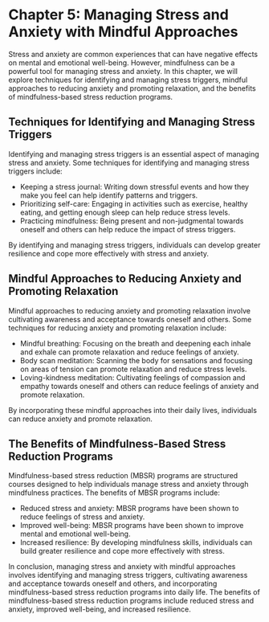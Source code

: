 Chapter 5: Managing Stress and Anxiety with Mindful Approaches
==============================================================

Stress and anxiety are common experiences that can have negative effects on mental and emotional well-being. However, mindfulness can be a powerful tool for managing stress and anxiety. In this chapter, we will explore techniques for identifying and managing stress triggers, mindful approaches to reducing anxiety and promoting relaxation, and the benefits of mindfulness-based stress reduction programs.

Techniques for Identifying and Managing Stress Triggers
-------------------------------------------------------

Identifying and managing stress triggers is an essential aspect of managing stress and anxiety. Some techniques for identifying and managing stress triggers include:

* Keeping a stress journal: Writing down stressful events and how they make you feel can help identify patterns and triggers.
* Prioritizing self-care: Engaging in activities such as exercise, healthy eating, and getting enough sleep can help reduce stress levels.
* Practicing mindfulness: Being present and non-judgmental towards oneself and others can help reduce the impact of stress triggers.

By identifying and managing stress triggers, individuals can develop greater resilience and cope more effectively with stress and anxiety.

Mindful Approaches to Reducing Anxiety and Promoting Relaxation
---------------------------------------------------------------

Mindful approaches to reducing anxiety and promoting relaxation involve cultivating awareness and acceptance towards oneself and others. Some techniques for reducing anxiety and promoting relaxation include:

* Mindful breathing: Focusing on the breath and deepening each inhale and exhale can promote relaxation and reduce feelings of anxiety.
* Body scan meditation: Scanning the body for sensations and focusing on areas of tension can promote relaxation and reduce stress levels.
* Loving-kindness meditation: Cultivating feelings of compassion and empathy towards oneself and others can reduce feelings of anxiety and promote relaxation.

By incorporating these mindful approaches into their daily lives, individuals can reduce anxiety and promote relaxation.

The Benefits of Mindfulness-Based Stress Reduction Programs
-----------------------------------------------------------

Mindfulness-based stress reduction (MBSR) programs are structured courses designed to help individuals manage stress and anxiety through mindfulness practices. The benefits of MBSR programs include:

* Reduced stress and anxiety: MBSR programs have been shown to reduce feelings of stress and anxiety.
* Improved well-being: MBSR programs have been shown to improve mental and emotional well-being.
* Increased resilience: By developing mindfulness skills, individuals can build greater resilience and cope more effectively with stress.

In conclusion, managing stress and anxiety with mindful approaches involves identifying and managing stress triggers, cultivating awareness and acceptance towards oneself and others, and incorporating mindfulness-based stress reduction programs into daily life. The benefits of mindfulness-based stress reduction programs include reduced stress and anxiety, improved well-being, and increased resilience.
